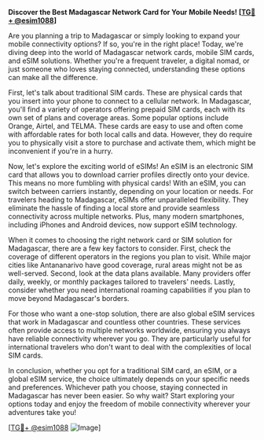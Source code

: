 **Discover the Best Madagascar Network Card for Your Mobile Needs! [[TG💪+ @esim1088](https://t.me/s/esim1088)]**

Are you planning a trip to Madagascar or simply looking to expand your mobile connectivity options? If so, you're in the right place! Today, we're diving deep into the world of Madagascar network cards, mobile SIM cards, and eSIM solutions. Whether you're a frequent traveler, a digital nomad, or just someone who loves staying connected, understanding these options can make all the difference.

First, let's talk about traditional SIM cards. These are physical cards that you insert into your phone to connect to a cellular network. In Madagascar, you'll find a variety of operators offering prepaid SIM cards, each with its own set of plans and coverage areas. Some popular options include Orange, Airtel, and TELMA. These cards are easy to use and often come with affordable rates for both local calls and data. However, they do require you to physically visit a store to purchase and activate them, which might be inconvenient if you're in a hurry.

Now, let's explore the exciting world of eSIMs! An eSIM is an electronic SIM card that allows you to download carrier profiles directly onto your device. This means no more fumbling with physical cards! With an eSIM, you can switch between carriers instantly, depending on your location or needs. For travelers heading to Madagascar, eSIMs offer unparalleled flexibility. They eliminate the hassle of finding a local store and provide seamless connectivity across multiple networks. Plus, many modern smartphones, including iPhones and Android devices, now support eSIM technology.

When it comes to choosing the right network card or SIM solution for Madagascar, there are a few key factors to consider. First, check the coverage of different operators in the regions you plan to visit. While major cities like Antananarivo have good coverage, rural areas might not be as well-served. Second, look at the data plans available. Many providers offer daily, weekly, or monthly packages tailored to travelers' needs. Lastly, consider whether you need international roaming capabilities if you plan to move beyond Madagascar's borders.

For those who want a one-stop solution, there are also global eSIM services that work in Madagascar and countless other countries. These services often provide access to multiple networks worldwide, ensuring you always have reliable connectivity wherever you go. They are particularly useful for international travelers who don't want to deal with the complexities of local SIM cards.

In conclusion, whether you opt for a traditional SIM card, an eSIM, or a global eSIM service, the choice ultimately depends on your specific needs and preferences. Whichever path you choose, staying connected in Madagascar has never been easier. So why wait? Start exploring your options today and enjoy the freedom of mobile connectivity wherever your adventures take you!

[[TG💪+ @esim1088](https://t.me/s/esim1088) ![Image](https://i.postimg.cc/Y0z9fWf4/image.png)]